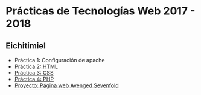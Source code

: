 # Prácticas de Tecnologías Web 2017 - 2018
## Eichitimiel

- Práctica 1: Configuración de apache
- [Práctica 2: HTML](https://github.com/AGCarlos/TW_1718/tree/master/P2)
- [Práctica 3: CSS](https://github.com/AGCarlos/TW_1718/tree/master/P3)
- [Práctica 4: PHP](https://github.com/AGCarlos/TW_1718/tree/master/P4)
- [Proyecto: Página web Avenged Sevenfold](https://github.com/AGCarlos/TW_1718/tree/master/proyecto) 

